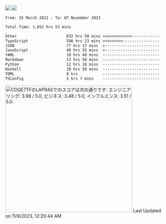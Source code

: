 <div>
  <img src="https://github-readme-stats.vercel.app/api?username=naporin0624&count_private=true&show_icons=true" />
  <img src="https://github-readme-stats.vercel.app/api/top-langs/?username=naporin0624&layout=compact&hide=css" />
  <!--START_SECTION:waka-->

```txt
From: 15 March 2021 - To: 07 November 2023

Total Time: 1,652 hrs 53 mins

Other                      832 hrs 50 mins >>>>>>>>>>>>>------------   50.39 %
TypeScript                 586 hrs 23 mins >>>>>>>>>----------------   35.48 %
JSON                       77 hrs 17 mins  >------------------------   04.68 %
JavaScript                 48 hrs 55 mins  >------------------------   02.96 %
YAML                       18 hrs 49 mins  -------------------------   01.14 %
Markdown                   13 hrs 50 mins  -------------------------   00.84 %
Python                     12 hrs 18 mins  -------------------------   00.74 %
Haskell                    10 hrs 59 mins  -------------------------   00.66 %
TOML                       8 hrs           -------------------------   00.48 %
TSConfig                   5 hrs 7 mins    -------------------------   00.31 %
```

<!--END_SECTION:waka-->
  
  <!--START_SECTION:lapras-card-->
<p ><a href="https://lapras.com/public/CDQE7TF" target="_blank" rel="noopener noreferrer"><img alt="CDQE7TFのLAPRASでのスコアは次の通りです: エンジニアリング: 3.98 / 5.0, ビジネス: 3.48 / 5.0, インフルエンス: 3.51 / 5.0." src="https://lapras-card-generator.vercel.app/api/svg?e=3.98&b=3.48&i=3.51&b1=%23232323&b2=%236d6d6d&i1=%23212121&i2=%23818181&l=ja" width="400" ></a>  
Last Updated on 11/9/2023, 12:20:44 AM</p>
<!--END_SECTION:lapras-card-->
</div>
